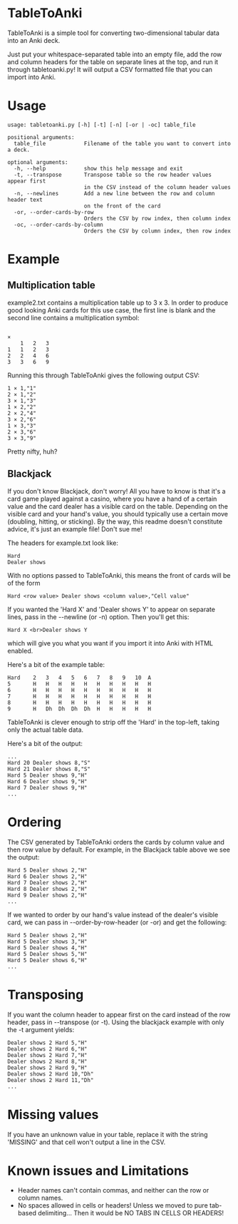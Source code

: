 TableToAnki
===========
TableToAnki is a simple tool for converting two-dimensional tabular data into an Anki deck.

Just put your whitespace-separated table into an empty file, add the row and column headers for the table on separate lines
at the top, and run it through tabletoanki.py! It will output a CSV formatted file that you can import into Anki.

Usage
=====

```
usage: tabletoanki.py [-h] [-t] [-n] [-or | -oc] table_file

positional arguments:
  table_file            Filename of the table you want to convert into a deck.

optional arguments:
  -h, --help            show this help message and exit
  -t, --transpose       Transpose table so the row header values appear first
                        in the CSV instead of the column header values
  -n, --newlines        Add a new line between the row and column header text
                        on the front of the card
  -or, --order-cards-by-row
                        Orders the CSV by row index, then column index
  -oc, --order-cards-by-column
                        Orders the CSV by column index, then row index
```

Example
=======

Multiplication table
--------------------
example2.txt contains a multiplication table up to 3 x 3. In order to produce good looking Anki cards for this use case,
the first line is blank and the second line contains a multiplication symbol:

```

×
    1   2   3
1   1   2   3
2   2   4   6
3   3   6   9

```

Running this through TableToAnki gives the following output CSV:

```
1 × 1,"1"
2 × 1,"2"
3 × 1,"3"
1 × 2,"2"
2 × 2,"4"
3 × 2,"6"
1 × 3,"3"
2 × 3,"6"
3 × 3,"9"
```

Pretty nifty, huh?

Blackjack
---------
If you don't know Blackjack, don't worry! All you have to know is that it's a card game played against a casino,
where you have a hand of a certain value and the card dealer has a visible card on the table. Depending on the visible card
and your hand's value, you should typically use a certain move (doubling, hitting, or sticking).
By the way, this readme doesn't constitute advice, it's just an example file! Don't sue me!

The headers for example.txt look like:

```
Hard
Dealer shows
```

With no options passed to TableToAnki, this means the front of cards will be of the form

```
Hard <row value> Dealer shows <column value>,"Cell value"
```

If you wanted the 'Hard X' and 'Dealer shows Y' to appear on separate lines,
pass in the --newline (or -n) option. Then you'll get this:

```
Hard X <br>Dealer shows Y
```

which will give you what you want if you import it into Anki with HTML enabled.

Here's a bit of the example table:

```
Hard    2   3   4   5   6   7   8   9   10  A
5       H   H   H   H   H   H   H   H   H   H
6       H   H   H   H   H   H   H   H   H   H
7       H   H   H   H   H   H   H   H   H   H
8       H   H   H   H   H   H   H   H   H   H
9       H   Dh  Dh  Dh  Dh  H   H   H   H   H
```

TableToAnki is clever enough to strip off the 'Hard' in the top-left, taking only the actual table data.

Here's a bit of the output:

```
...
Hard 20 Dealer shows 8,"S"
Hard 21 Dealer shows 8,"S"
Hard 5 Dealer shows 9,"H"
Hard 6 Dealer shows 9,"H"
Hard 7 Dealer shows 9,"H"
...
```

Ordering
========
The CSV generated by TableToAnki orders the cards by column value and then row value by default. For example, in the Blackjack
table above we see the output:

```
Hard 5 Dealer shows 2,"H"
Hard 6 Dealer shows 2,"H"
Hard 7 Dealer shows 2,"H"
Hard 8 Dealer shows 2,"H"
Hard 9 Dealer shows 2,"H"
...
```

If we wanted to order by our hand's value instead of the dealer's visible card, we can pass in --order-by-row-header (or -or)
and get the following:

```
Hard 5 Dealer shows 2,"H"
Hard 5 Dealer shows 3,"H"
Hard 5 Dealer shows 4,"H"
Hard 5 Dealer shows 5,"H"
Hard 5 Dealer shows 6,"H"
...
```

Transposing
===========
If you want the column header to appear first on the card instead of the row header, pass in --transpose (or -t).
Using the blackjack example with only the -t argument yields:

```
Dealer shows 2 Hard 5,"H"
Dealer shows 2 Hard 6,"H"
Dealer shows 2 Hard 7,"H"
Dealer shows 2 Hard 8,"H"
Dealer shows 2 Hard 9,"H"
Dealer shows 2 Hard 10,"Dh"
Dealer shows 2 Hard 11,"Dh"
...
```

Missing values
==============
If you have an unknown value in your table, replace it with the string 'MISSING' and that cell won't output a line in the CSV.

Known issues and Limitations
============================
* Header names can't contain commas, and neither can the row or column names.
* No spaces allowed in cells or headers! Unless we moved to pure tab-based delimiting... Then it would be NO TABS IN CELLS OR
  HEADERS!
